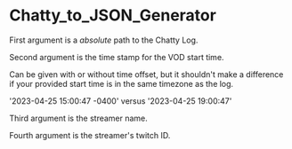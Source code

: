 # Chatty_to_JSON_Generator

First argument is a *absolute* path to the Chatty Log.

Second argument is the time stamp for the VOD start time.

Can be given with or without time offset, but it shouldn't make a difference if your provided start time is in the same timezone as the log.

'2023-04-25 15:00:47 -0400' versus '2023-04-25 19:00:47'


Third argument is the streamer name.


Fourth argument is the streamer's twitch ID.